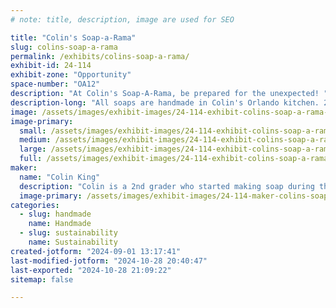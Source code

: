 ```yaml
---
# note: title, description, image are used for SEO

title: "Colin's Soap-a-Rama"
slug: colins-soap-a-rama
permalink: /exhibits/colins-soap-a-rama/
exhibit-id: 24-114
exhibit-zone: "Opportunity"
space-number: "OA12"
description: "At Colin's Soap-A-Rama, be prepared for the unexpected! "
description-long: "All soaps are handmade in Colin's Orlando kitchen. 2nd grade Colin is both the nose and the brains of the operation. Don't miss his renowned surprise soaps and take home a little bit of mischief in your bag!   "
image: /assets/images/exhibit-images/24-114-exhibit-colins-soap-a-rama-mixing-dinos-9-11-22-large.jpg
image-primary: 
  small: /assets/images/exhibit-images/24-114-exhibit-colins-soap-a-rama-mixing-dinos-9-11-22-small.jpg
  medium: /assets/images/exhibit-images/24-114-exhibit-colins-soap-a-rama-mixing-dinos-9-11-22-medium.jpg
  large: /assets/images/exhibit-images/24-114-exhibit-colins-soap-a-rama-mixing-dinos-9-11-22-large.jpg
  full: /assets/images/exhibit-images/24-114-exhibit-colins-soap-a-rama-mixing-dinos-9-11-22-full.jpg
maker: 
  name: "Colin King"
  description: "Colin is a 2nd grader who started making soap during the 2020 lockdown. He makes everything at home in the kitchen with laughter and love. His surprise soaps are the evil genius of a little boy. Mom is always on staff to assist with hot things and inevitable messes. "
  image-primary: /assets/images/exhibit-images/24-114-maker-colins-soap-a-rama-soap-a-rama-2024-medium.jpg
categories: 
  - slug: handmade
    name: Handmade
  - slug: sustainability
    name: Sustainability
created-jotform: "2024-09-01 13:17:41"
last-modified-jotform: "2024-10-28 20:40:47"
last-exported: "2024-10-28 21:09:22"
sitemap: false

---
```

